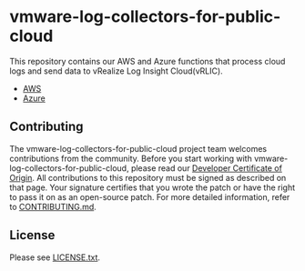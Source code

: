 # vmware-log-collectors-for-public-cloud
This repository contains our AWS and Azure functions that process cloud logs and send data to vRealize Log Insight Cloud(vRLIC).

- [AWS](./aws/README.md)
- [Azure](./azure/README.md)

## Contributing
The vmware-log-collectors-for-public-cloud project team welcomes contributions from the community. Before you start working with vmware-log-collectors-for-public-cloud, please read our [Developer Certificate of Origin](https://cla.vmware.com/dco). All contributions to this repository must be signed as described on that page. Your signature certifies that you wrote the patch or have the right to pass it on as an open-source patch. For more detailed information, refer to [CONTRIBUTING.md](./CONTRIBUTING.md).

## License
Please see [LICENSE.txt](./LICENSE.txt).
